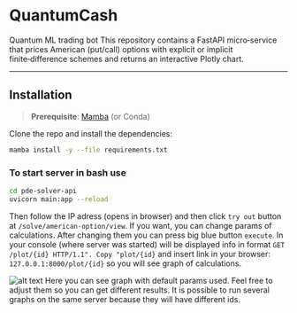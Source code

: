 # QuantumCash
Quantum ML trading bot
This repository contains a FastAPI micro‑service that prices American (put/call) options with explicit or implicit finite‑difference schemes and returns an interactive Plotly chart.

---
## Installation

> **Prerequisite**: [Mamba](https://mamba.readthedocs.io/) (or Conda) 

Clone the repo and install the dependencies:

```bash
mamba install -y --file requirements.txt
```
### To start server in bash use
```bash
cd pde-solver-api
uvicorn main:app --reload
```

Then follow the IP adress (opens in browser) and then click ```try out``` button at ```/solve/american-option/view```. If you want, you can change params of calculations. After changing them you can press big blue button ```execute```. In your console (where server was started) will be displayed info in format ```GET /plot/{id} HTTP/1.1". Copy "plot/{id}``` and insert link in your browser: ```127.0.0.1:8000/plot/{id}``` so you will see graph of calculations.

![alt text](https://github.com/tretyakov3112/QuantumCash/tree/main/pde-solver-api/default_params.png?raw=true)
Here you can see graph with default params used. Feel free to adjust them so you can get different results. It is possible to run several graphs on the same server because they will have different ids.